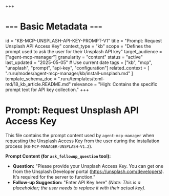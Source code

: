 +++
# --- Basic Metadata ---
id = "KB-MCP-UNSPLASH-API-KEY-PROMPT-V1"
title = "Prompt: Request Unsplash API Access Key"
context_type = "kb"
scope = "Defines the prompt used to ask the user for their Unsplash API key"
target_audience = ["agent-mcp-manager"]
granularity = "content"
status = "active"
last_updated = "2025-05-05" # Use current date
tags = ["kb", "mcp", "unsplash", "prompt", "api-key", "configuration"]
related_context = [
    ".ruru/modes/agent-mcp-manager/kb/install-unsplash.md"
]
template_schema_doc = ".ruru/templates/toml-md/18_kb_article.README.md"
relevance = "High: Contains the specific prompt text for API key collection."
+++

# Prompt: Request Unsplash API Access Key

This file contains the prompt content used by `agent-mcp-manager` when requesting the Unsplash Access Key from the user during the installation process (`KB-MCP-MANAGER-UNSPLASH-V1.2`).

**Prompt Content (for `ask_followup_question` tool):**

*   **Question:** "Please provide your Unsplash Access Key. You can get one from the Unsplash Developer portal (https://unsplash.com/developers). It's required for the server to function."
*   **Follow-up Suggestion:** "Enter API Key here" *(Note: This is a placeholder; the user needs to replace it with their actual key).*